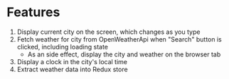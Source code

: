 # Features
1. Display current city on the screen, which changes as you type
1. Fetch weather for city from OpenWeatherApi when "Search" button is clicked, including loading state
    * As an side effect, display the city and weather on the browser tab
1. Display a clock in the city's local time
1. Extract weather data into Redux store
